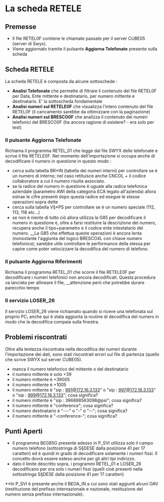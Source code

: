 # La scheda RETELE

## Premesse

- Il file RETEL0F contiene le chiamate passate per il server CUBE05 (server di Swyx).
- Viene aggiornato tramite il pulsante **Aggiorna Telefonate** presente sulla scheda


## Scheda RETELE
La scheda RETELE è composta da alcune sottoschede : 

- **Analisi Telefonate** che permette di filtrare il contenuto del file RETEL0F per Data, Ente mittente e destinatario, per numero mittente e destinatario. E' la sottoscheda fondamentale
- **Analisi numeri sul RETELE0F** che visualizza l'intero contenuto del file RETEL0F (il caricamento sarebbe da ottimizzare con la paginazione)
- **Analisi numeri sul BRESCO0F** che analizza il contenuto dei numeri telefonici del BRESCO0F (ha ancora ragione di esistere? - era solo per test)


### Il pulsante Aggiorna Telefonate
Richiama il programma RETEL_01 che legge dal file SWYX delle telefonate e scrive il file RETELE0F. Nel momento dell'importazione si occupa anche di decodificare il numero in questione in questo modo : 

- cerca sulla tabella BR*IN (tabella dei numeri interni) per controllare se è un numero di interno; nel caso retituisce anche CNCOL + il  codice collaboratore a cui il numero risulta associato.
- se la radice del numero in questione è uguale alla radice telefonica aziendale (parametro AWI della categoria £CA legato all'azienda) allora estrae le cifre presenti dopo questa radice ed esegue le stesse operazioni sopra dette
- cerca sulla tabella V§*PS per controllare se è un numero speciale (112, 113, 118 etc...)
- se non è niente di tutto ciò allora utilizza la G85 per decodificare il numero in questione e, oltre a farsi restituire la descrizione del numero, recupera anche il tipo+parametro e il codice ente intestatario del numero. __La G85 che effettua queste operazioni è ancora lenta (nonostante l'aggiunta del logico BRESCO4L con chiave numero telefonico); sarebbe utile controllare le performance della stessa per capire come poter velocizzare la decodifica del numero di telefono.


### Il pulsante Aggiorna Riferimenti
Richiama il programma RETEL_01 che scorre il file RETELE0F per decodificare i numeri telefonici non ancora decodificati.
Questa procedura va lanciata per allineare il file, __attenzione però che potrebbe durare parecchio tempo

### Il servizio LOSER_26
Il servizio LOSER_26 viene richiamato quando si riceve una telefonata sul proprio PC; anche qui è stata aggiunta la routine di decodifica del numero in modo che la decodifica compaia sulla finestra.

## Problemi riscontrati
Oltre alla lentezza riscontrata nella decodifica dei numeri durante l'importazione dei dati, sono stati riscontrati errori sul file di partenza (quello che scrive SWYX sul server CUBE05).

- manca il numero telefonico del mittente o del destinatario
- il numero mittente è solo +39
- il numero mittente è +39005
- il numero mittente è +1005
- il numero mittente è "sip : 991@172.16.3.133" o "sip : 997@172.16.3.133" o "sip : 999@172.16.3.133"; cosa significa?
- il numero mittente è "sip : 396898563098@psi"; cosa significa?
- il numero mittente è "conference"; cosa significa?
- il numero destinatario è "---" o "-" o "--"; cosa significa?
- il numero mittente è "-conference-"; cosa significa?


## Punti Aperti

- Il programma B£G85G presente adesso in P_SVI utilizza solo il campo numero telefono (sottostringa di S§DESE dalla posizione 41 per 17 caratteri) ed è quindi in grado di decodificare solamente i numeri fissi. Il concetto dovrà essere esteso anche per gli altri tipi indirizzo.
- dato il limite descritto sopra, i programmi RETEL_01 e LOSER_26 decodificano per ora solo i numeri fissi (quelli cioè presenti nella sottostringa S§DESE dalla posizione 41 per 17 caratteri)



**In P_SVI è presente anche il B£OA_IN a cui sono stati aggiunti alcuni OAV (restituzione del prefisso internazionale e nazionale, restituzione del numero senza prefisso internazionale).

